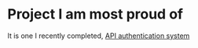# Project I am most proud of

It is one I recently completed, [API authentication system](https://github.com/iamqaasim/alx-backend-user-data/tree/main/0x03-user_authentication_service)
